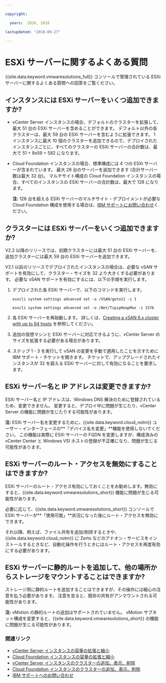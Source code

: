 ```yaml
---

copyright:

  years:  2016, 2018

lastupdated: "2018-09-27"

---
```


# ESXi サーバーに関するよくある質問

{{site.data.keyword.vmwaresolutions_full}} コンソールで管理されている ESXi サーバーに関するよくある質問への回答をご覧ください。

## インスタンスには ESXi サーバーをいくつ追加できますか?

* vCenter Server インスタンスの場合、デフォルトのクラスターを拡張して、最大 51 台の ESXi サーバーを含めることができます。 デフォルト以外の各クラスターは、最大 59 台の ESXi サーバーを含むように拡張できます。 1 インスタンスに最大 10 個のクラスターを追加できるので、デプロイされたインスタンスごとに、すべてのクラスターの ESXi サーバーの合計数は、最大で 51 + 9x59 = 582 になります。
* Cloud Foundation インスタンスの場合、標準構成には 4 つの ESXi サーバーが含まれています。 最大 28 台のサーバーを追加できます (合計サーバー数は最大 32 台)。 マルチサイト構成の Cloud Foundation インスタンスの場合、すべてのインスタンスの ESXi サーバーの合計数は、最大で 128 になります。

  **注:** 128 台を超える ESXi サーバーのマルチサイト・デプロイメントが必要な Cloud Foundation 構成を使用する場合は、[IBM サポートにお問い合わせ](trbl_support.html)ください。

## クラスターには ESXi サーバーをいくつ追加できますか?

V2.2 以降のリリースでは、初期クラスターには最大 51 台の ESXi サーバーを、追加クラスターには最大 59 台の ESXi サーバーを追加できます。

V2.1 以前のリリースでデプロイされたインスタンスの場合は、必要な vSAN サポートを有効にして、クラスター・サイズを 32 より大きくする必要があります。 必要な vSAN サポートを有効にするには、以下の手順を実行します。

1. デプロイされた各 ESXi サーバーで、以下のコマンドを実行します。

   `esxcli system settings advanced set -o /VSAN/goto11 -i 1`

   `esxcli system settings advanced set -o /Net/TcpipHeapMax -i 1576`

2. 各 ESXi サーバーを再始動します。 詳しくは、[Creating a vSAN 6.x cluster with up to 64 hosts](https://kb.vmware.com/s/article/2110081) を参照してください。
3. 追加の仮想マシンと ESXi サーバーに対応できるように、vCenter Server のサイズを拡張する必要がある場合があります。
4. ステップ 1 - 3 を実行して vSAN の変更を手動で適用したことを示すために IBM サポート・チケットを開きます。 チケットで、アップグレードされたインスタンスが 32 を超える ESXi サーバーに対して有効になることを要求します。

## ESXi サーバー名と IP アドレスは変更できますか?

ESXi サーバー名と IP アドレスは、Windows DNS 解決のために登録されているため、変更できません。 変更すると、デプロイ中に問題が生じたり、vCenter Server の機能に問題が生じたりする可能性があります。

**注:** ESXi サーバー名を変更するために、{{site.data.keyword.cloud_notm}} ユーザー・インターフェースの**「デバイス名を変更」**機能を使用しないでください。 この機能は実際に ESXi サーバーの FQDN を変更しますが、構成済みの vCenter Center と Windows VSI ホストの登録が不正確になり、問題が生じる可能性があります。

## ESXi サーバーのルート・アクセスを無効にすることはできますか?

ESXi サーバーのルート・アクセス有効にしておくことをお勧めします。無効にすると、{{site.data.keyword.vmwaresolutions_short}} 機能に問題が生じる可能性があります。

必要に応じて、{{site.data.keyword.vmwaresolutions_short}} コンソールで ESXi サーバーが**「使用可能」**状況になった後にルート・アクセスを無効にできます。

それ以降、例えば、ファイル共有を追加/削除するときや、{{site.data.keyword.cloud_notm}} に Zerto などのアドオン・サービスをインストールするときなど、自動化操作を行うときにはルート・アクセスを再度有効にする必要があります。

## ESXi サーバーに静的ルートを追加して、他の場所からストレージをマウントすることはできますか?

ストレージ用に静的ルートを追加することはできますが、その操作には細心の注意を払う必要があります。 注意を怠ると、既存の共有がアンマウントされる可能性があります。

**注:** vMotion の静的ルートの追加はサポートされていません。 vMotion サブネット構成を変更すると、{{site.data.keyword.vmwaresolutions_short}} の機能に問題が生じる可能性があります。

### 関連リンク

* [vCenter Server インスタンスの容量の拡張と縮小](../vcenter/vc_addingremovingservers.html)
* [Cloud Foundation インスタンスの容量の拡張と縮小](../sddc/sd_addingremovingservers.html)
* [vCenter Server インスタンスのクラスターの追加、表示、削除](../vcenter/vc_addingviewingclusters.html)
* [Cloud Foundation インスタンスのクラスターの追加、表示、削除](../sddc/sd_addingviewingclusters.html)
* [IBM サポートへのお問い合わせ](trbl_support.html)
